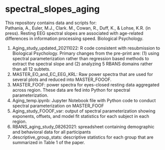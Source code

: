 # spectral_slopes_aging
This repository contains data and scripts for:  
Pathania, A., Euler, M.J., Clark. M., Cowan, R., Duff, K., & Lohse, K.R. (in press). Resting EEG spectral slopes are associated with age-related differences in information processing speed. Biological Psychology.

1. Aging_study_updated_20211022: R code consistent with resubmission to Biological Psychology. Primary changes from the pre-print are: (1) using spectral parameterization rather than regression based methods to extract the spectral slope and (2) analyzing 5 RBANS domains rather than all 12 subtets.
2. MASTER_EO_and_EC_EEG_KRL: Raw power spectra that are used for several plots and reduced into MASTER_FOOOF.
3. MASTER_FOOF: power spectra for eyes-closed resting data aggregated across region. These data are fed into Python for spectral parameterization.
4. Aging_temp.ipynb: Jupyter Notebook file with Python code to conduct spectral parameterization on MASTER_FOOF
5. Aging_study_FOOOF_var: output of spectral parameterization showing exponents, offsets, and model fit statistics for each subject in each region. 
6. RBANS_aging_study_08262021: spreadsheet containing demographic and behavioral data for all participants
7. descriptive_group_stats: descriptive statistics for each group that are summarized in Table 1 of the paper.
